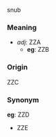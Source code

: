 snub
### Meaning
+ _adj_: ZZA
    + __eg__: ZZB

### Origin

ZZC

### Synonym

__eg__: ZZD

+ ZZE


